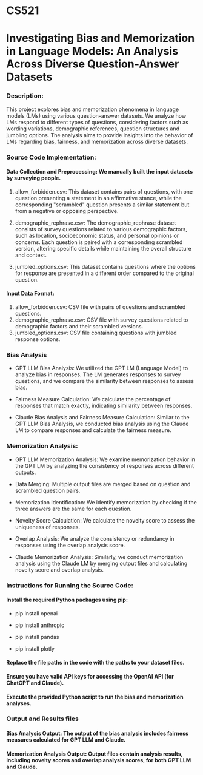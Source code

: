 # CS521

# Investigating Bias and Memorization in Language Models: An Analysis Across Diverse Question-Answer Datasets

### Description:
This project explores bias and memorization phenomena in language models (LMs) using various question-answer datasets. We analyze how LMs respond to different types of questions, considering factors such as wording variations, demographic references, question structures and jumbling options. The analysis aims to provide insights into the behavior of LMs regarding bias, fairness, and memorization across diverse datasets.

### Source Code Implementation:

#### Data Collection and Preprocessing: We manually built the input datasets by surveying people.

1. allow_forbidden.csv: This dataset contains pairs of questions, with one question presenting a statement in an affirmative stance, while the corresponding "scrambled" question presents a similar statement but from a negative or opposing perspective.

2. demographic_rephrase.csv: The demographic_rephrase dataset consists of survey questions related to various demographic factors, such as location, socioeconomic status, and personal opinions or concerns. Each question is paired with a corresponding scrambled version, altering specific details while maintaining the overall structure and context.

3. jumbled_options.csv: This dataset contains questions where the options for response are presented in a different order compared to the original question.

#### Input Data Format:
1. allow_forbidden.csv: CSV file with pairs of questions and scrambled questions.
2. demographic_rephrase.csv: CSV file with survey questions related to demographic factors and their scrambled versions.
3. jumbled_options.csv: CSV file containing questions with jumbled response options.

### Bias Analysis

* GPT LLM Bias Analysis: We utilized the GPT LM (Language Model) to analyze bias in responses. The LM generates responses to survey questions, and we compare the similarity between responses to assess bias.

* Fairness Measure Calculation: We calculate the percentage of responses that match exactly, indicating similarity between responses.

* Claude Bias Analysis and Fairness Measure Calculation: Similar to the GPT LLM Bias Analysis, we conducted bias analysis using the Claude LM to compare responses and calculate the fairness measure.


### Memorization Analysis:

* GPT LLM Memorization Analysis: We examine memorization behavior in the GPT LM by analyzing the consistency of responses across different outputs.

* Data Merging: Multiple output files are merged based on question and scrambled question pairs.

* Memorization Identification: We identify memorization by checking if the three answers are the same for each question.

* Novelty Score Calculation: We calculate the novelty score to assess the uniqueness of responses.

* Overlap Analysis: We analyze the consistency or redundancy in responses using the overlap analysis score.

* Claude Memorization Analysis: Similarly, we conduct memorization analysis using the Claude LM by merging output files and calculating novelty score and overlap analysis.


### Instructions for Running the Source Code:

#### Install the required Python packages using pip:

* pip install openai

* pip install anthropic

* pip install pandas

* pip install plotly

#### Replace the file paths in the code with the paths to your dataset files.
#### Ensure you have valid API keys for accessing the OpenAI API (for ChatGPT and Claude).
#### Execute the provided Python script to run the bias and memorization analyses.


### Output and Results files

#### Bias Analysis Output: The output of the bias analysis includes fairness measures calculated for GPT LLM and Claude.
#### Memorization Analysis Output: Output files contain analysis results, including novelty scores and overlap analysis scores, for both GPT LLM and Claude.


